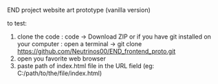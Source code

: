 END project website art prototype (vanilla version)

to test:

1. clone the code : code -> Download ZIP
   or if you have git installed on your computer : open a terminal -> git clone https://github.com/Neutrinos00/END_frontend_proto.git
2. open you favorite web browser
3. paste path of index.html file in the URL field (eg: C:/path/to/the/file/index.html)
